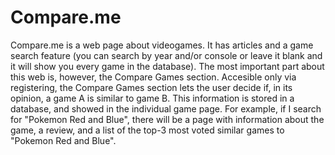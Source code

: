 # Compare.me

Compare.me is a web page about videogames. It has articles and a game search feature (you can search by year and/or console or leave it blank
and it will show you every game in the database). The most important part about this web is, however, the Compare Games section.
Accesible only via registering, the Compare Games section lets the user decide if, in its opinion, a game A is similar to game B.
This information is stored in a database, and showed in the individual game page. For example, if I search for "Pokemon Red and Blue", there will
be a page with information about the game, a review, and a list of the top-3 most voted similar games to "Pokemon Red and Blue".